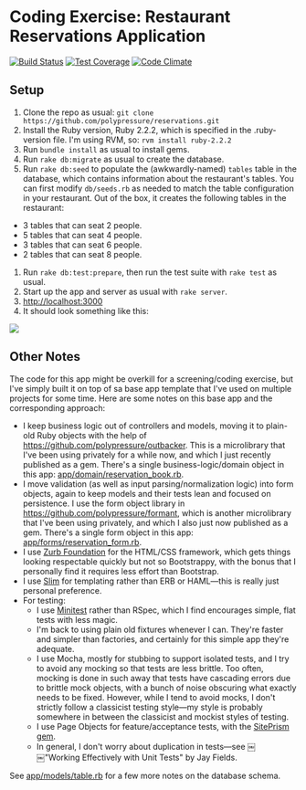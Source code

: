 # Coding Exercise: Restaurant Reservations Application

[![Build Status](https://travis-ci.org/polypressure/reservations.svg?branch=master)](https://travis-ci.org/polypressure/reservations)
[![Test Coverage](https://codeclimate.com/github/polypressure/reservations/badges/coverage.svg)](https://codeclimate.com/github/polypressure/reservations/coverage)
[![Code Climate](https://codeclimate.com/github/polypressure/reservations/badges/gpa.svg)](https://codeclimate.com/github/polypressure/reservations)


## Setup

1. Clone the repo as usual: `git clone https://github.com/polypressure/reservations.git`
1. Install the Ruby version, Ruby 2.2.2, which is specified in the .ruby-version file. I'm using RVM, so:
   `rvm install ruby-2.2.2`
1. Run `bundle install` as usual to install gems.
1. Run `rake db:migrate` as usual to create the database.
1. Run `rake db:seed` to populate the (awkwardly-named) `tables` table in the database, which contains information about the restaurant's tables. You can first modify `db/seeds.rb` as needed to match the table configuration in your restaurant. Out of the box, it creates the following tables in the restaurant:
  * 3 tables that can seat 2 people.
  * 5 tables that can seat 4 people.
  * 3 tables that can seat 6 people.
  * 2 tables that can seat 8 people.
1. Run `rake db:test:prepare`, then run the test suite with `rake test` as usual.
1. Start up the app and server as usual with `rake server`.
1. [http://localhost:3000](http://localhost:3000)
1. It should look something like this:

<img src=http://i.imgur.com/fh5yymJ.png>

## Other Notes

The code for this app might be overkill for a screening/coding exercise, but I've simply built it on top of sa base app template that I've used on multiple projects for some time. Here are some notes on this base app and the corresponding approach:

* I keep business logic out of controllers and models, moving it to plain-old Ruby objects with the help of https://github.com/polypressure/outbacker. This is a microlibrary that I've been using privately for a while now, and which I just recently published as a gem. There's a single business-logic/domain object in this app: [app/domain/reservation_book.rb](https://github.com/polypressure/reservations/blob/master/app/domain/reservation_book.rb).
* I move validation (as well as input parsing/normalization logic) into form objects, again to keep models and their tests lean and focused on persistence. I use the form object library in https://github.com/polypressure/formant, which is another microlibrary that I've been using privately, and which I also just now published as a gem. There's a single form object in this app: [app/forms/reservation_form.rb](https://github.com/polypressure/reservations/blob/master/app/forms/reservation_form.rb).
* I use [Zurb Foundation](http://foundation.zurb.com/) for the HTML/CSS framework, which gets things looking respectable quickly but not so Bootstrappy, with the bonus that I personally find it requires less effort than Bootstrap.
* I use [Slim](http://slim-lang.com/) for templating rather than ERB or HAML—this is really just personal preference.
* For testing:
  * I use [Minitest](http://docs.seattlerb.org/minitest/) rather than RSpec, which I find encourages simple, flat tests with less magic.
  * I'm back to using plain old fixtures whenever I can. They're faster and simpler than factories, and certainly for this simple app they're adequate.
  * I use Mocha, mostly for stubbing to support isolated tests, and I try to avoid any mocking so that tests are less brittle. Too often, mocking is done in such away that tests have cascading errors due to brittle mock objects, with a bunch of noise obscuring what exactly needs to be fixed. However, while I tend to avoid mocks, I don't strictly follow a classicist testing style—my style is probably somewhere in between the classicist and mockist styles of testing.
  * I use Page Objects for feature/acceptance tests, with the [SitePrism gem](https://github.com/natritmeyer/site_prism).
  * In general, I don't worry about duplication in tests—see ￼￼"Working Effectively with Unit Tests" by Jay Fields.

See [app/models/table.rb](https://github.com/polypressure/reservations/blob/master/app/models/table.rb) for a few more notes on the database schema.
